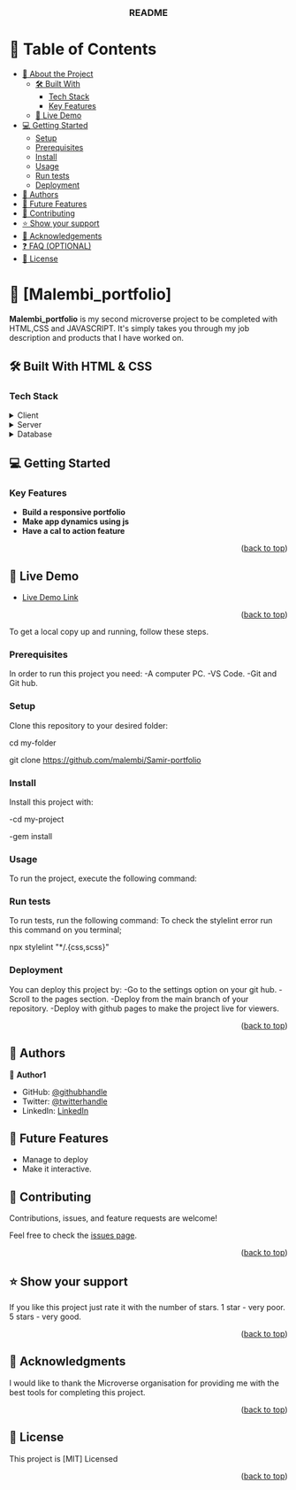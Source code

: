 <a name="readme-top"></a>

<!--
HOW TO USE:
This is an example of how you may give instructions on setting up your project locally.

Modify this file to match your project and remove sections that don't apply.

REQUIRED SECTIONS:
- Table of Contents
- About the Project
  - Built With
  - Live Demo
- Getting Started
- Authors
- Future Features
- Contributing
- Show your support
- Acknowledgements
- License

OPTIONAL SECTIONS:
- FAQ

After you're finished please remove all the comments and instructions!
-->

<div align="center">
  <!-- You are encouraged to replace this logo with your own! Otherwise you can also remove it. -->
  <br/>

  <h3><b>README</b></h3>

</div>

<!-- TABLE OF CONTENTS -->

# 📗 Table of Contents

- [📖 About the Project](#about-project)
  - [🛠 Built With](#built-with)
    - [Tech Stack](#tech-stack)
    - [Key Features](#key-features)
  - [🚀 Live Demo](#live-demo)
- [💻 Getting Started](#getting-started)
  - [Setup](#setup)
  - [Prerequisites](#prerequisites)
  - [Install](#install)
  - [Usage](#usage)
  - [Run tests](#run-tests)
  - [Deployment](#triangular_flag_on_post-deployment)
- [👥 Authors](#authors)
- [🔭 Future Features](#future-features)
- [🤝 Contributing](#contributing)
- [⭐️ Show your support](#support)
- [🙏 Acknowledgements](#acknowledgements)
- [❓ FAQ (OPTIONAL)](#faq)
- [📝 License](#license)

<!-- PROJECT DESCRIPTION -->

# 📖 [Malembi_portfolio] <a name="about-project"></a>


**Malembi_portfolio** is my second microverse project to be completed with HTML,CSS and JAVASCRIPT. It's simply takes you through my job description and products that I have worked on.

## 🛠 Built With <a name="built-with">HTML & CSS</a>

### Tech Stack <a name="tech-stack"></a>

<details>
  <summary>Client</summary>
  <ul>
    <li><a>html</a></li>
  </ul>
</details>

<details>
  <summary>Server</summary>
  <ul>
    <li><a>N/A</a></li>
  </ul>
</details>

<details>
<summary>Database</summary>
  <ul>
    <li><a>N/A</a></li>
  </ul>
</details>

<!-- GETTING STARTED -->

## 💻 Getting Started <a name="getting-started"></a>

### Key Features <a name="key-features"></a>

- **Build a responsive portfolio**
- **Make app dynamics using js**
- **Have a cal to action feature**

<p align="right">(<a href="#readme-top">back to top</a>)</p>

<!-- LIVE DEMO -->

## 🚀 Live Demo <a name="live-demo"></a>

- [Live Demo Link](https://malembi.github.io/My-Portfolio/)

<p align="right">(<a href="#readme-top">back to top</a>)</p>



To get a local copy up and running, follow these steps.

### Prerequisites

In order to run this project you need:
-A computer PC.
-VS Code.
-Git and Git hub.
<!--
Example command:

```sh
 gem install rails
```
 -->

### Setup

Clone this repository to your desired folder:

cd my-folder 

git clone https://github.com/malembi/Samir-portfolio

<!--
Example commands:

```sh
  cd my-folder
  git clone git@github.com:myaccount/my-project.git
```
--->

### Install

Install this project with:

<!--
Example command:

```sh
  cd my-project
  gem install
```
--->
-cd my-project

 -gem install

### Usage

To run the project, execute the following command:

<!--
Example command:

```sh
  rails server
```
--->

### Run tests

To run tests, run the following command:
To check the stylelint error run this command on you terminal;

npx stylelint "*/.{css,scss}"
<!--
Example command:

```sh
  bin/rails test test/models/article_test.rb
```
--->

### Deployment

You can deploy this project by:
-Go to the settings option on your git hub.
-Scroll to the pages section.
-Deploy from the main branch of your repository.
-Deploy with github pages to make the project live for viewers.




<!--
Example:

```sh

```
 -->

<p align="right">(<a href="#readme-top">back to top</a>)</p>

<!-- AUTHORS -->

## 👥 Authors <a name="authors"></a>


👤 **Author1**

- GitHub: [@githubhandle](https://github.com/malembi)
- Twitter: [@twitterhandle](https://twitter.com/twitterhandle)
- LinkedIn: [LinkedIn](https://www.linkedin.com/in/samir-malembi-020441148/)

<!-- FUTURE FEATURES -->

## 🔭 Future Features <a name="future-features"></a>

- Manage to deploy
- Make it interactive.


<!-- CONTRIBUTING -->

## 🤝 Contributing <a name="contributing"></a>

Contributions, issues, and feature requests are welcome!

Feel free to check the [issues page](../../issues/).

<p align="right">(<a href="#readme-top">back to top</a>)</p>

<!-- SUPPORT -->

## ⭐️ Show your support <a name="support"></a>

If you like this project just rate it with the number of stars.
1 star - very poor.
5 stars - very good.

<p align="right">(<a href="#readme-top">back to top</a>)</p>

<!-- ACKNOWLEDGEMENTS -->

## 🙏 Acknowledgments <a name="acknowledgements"></a>

I would like to thank the Microverse organisation for providing me with the best tools for completing this project.

<p align="right">(<a href="#readme-top">back to top</a>)</p>


<!-- LICENSE -->

## 📝 License <a name="license"></a>

This project is [MIT] Licensed


<p align="right">(<a href="#readme-top">back to top</a>)</p>